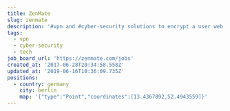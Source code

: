 ```yaml
---
title: ZenMate
slug: zenmate
description: '#vpn and #cyber-security solutions to encrypt a user web trafic; #tech'
tags:
  - vpn
  - cyber-security
  - tech
job_board_url: 'https://zenmate.com/jobs'
created_at: '2017-06-28T20:34:58.558Z'
updated_at: '2019-06-16T10:36:09.735Z'
positions:
  - country: germany
    city: berlin
    map: '{"type":"Point","coordinates":[13.4367892,52.4943559]}'
---
```


